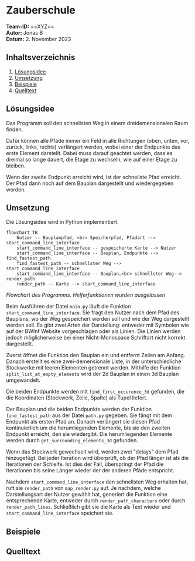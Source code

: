 # Zauberschule

**Team-ID:** ==XYZ== <br>
**Autor:** Jonas B <br>
**Datum:** 2. November 2023

## Inhaltsverzeichnis

1. [Lösungsidee](#lösungsidee)
2. [Umsetzung](#umsetzung)
3. [Beispiele](#beispiele)
4. [Quelltext](#quelltext)

## Lösungsidee

Das Programm soll den schnellsten Weg in einem dreidemensionalen Raum finden. 

Dafür können alle Pfäde immer ein Feld in alle Richtungen (oben, unten, vor, zurück, links, rechts) verlängert werden, wobei einer der Endpunkte das erste Element darstellt. Dabei muss darauf geachtet werden, dass es dreimal so lange dauert, die Etage zu wechseln, wie auf einer Etage zu bleiben.

Wenn der zweite Endpunkt erreicht wird, ist der schnellste Pfad erreicht. Der Pfad dann noch auf dem Bauplan dargestellt und wiedergegeben werden.

## Umsetzung

Die Lösungsidee wird in Python implementiert.

```mermaid
flowchart TB
    Nutzer -- Bauplanpfad, <br> Speicherpfad, Pfadart --> start_command_line_interface
    start_command_line_interface -- gespeicherte Karte --> Nutzer
    start_command_line_interface -- Bauplan, Endpunkte --> find_fastest_path
    find_fastest_path -- schnellster Weg --> start_command_line_interface
    start_command_line_interface -- Bauplan,<br> schnellster Weg--> render_path
    render_path -- Karte --> start_command_line_interface
```
*Flowchart des Programms. Helferfunktionen wurden ausgelassen*

Beim Ausführen der Datei `main.py` läuft die Funktion `start_command_line_interface`. Sie fragt den Nutzer nach dem Pfad des Bauplans, wo der Weg gespeichert werden soll und wie der Weg dargestellt werden soll. Es gibt zwei Arten der Darstellung: entweder mit Symbolen wie auf der BWInf Website vorgeschlagen oder als Linien. Die Linien werden jedoch möglicherweise bei einer Nicht-Monospace Schriftart nicht korrekt dargestellt.

Zuerst öffnet die Funktion den Bauplan ein und entfernt Zeilen am Anfang. Danach erstellt es eine zwei-demensionale Liste, in der unterschiedliche Stockwerke mit leeren Elementen getrennt werden. Mithilfe der Funktion `split_list_at_empty_elements` wird der 2d Bauplan in einen 3d Bauplan umgewandelt. 

Die beiden Endpunkte werden mit `find_first_occurence_3d` gefunden, die die Koordinaten (Stockwerk, Zeile, Spalte) als Tupel liefert.

Der Bauplan und die beiden Endpunkte werden der Funktion `find_fastest_path` aus der Datei `path.py` gegeben. Sie fängt mit dem Endpunkt als ersten Pfad an. Danach verlängert sie diesen Pfad kontinuierlich um die herumliegenden Elemente, bis sie den zweiten Endpunkt erreicht, den sie wiedergibt. Die herumliegenden Elemente werden durch `get_surrounding_elements_3d` gefunden.

Wenn das Stockwerk gewechselt wird, werden zwei "delays" dem Pfad hinzugefügt. Bei jeder Iteration wird überprüft, ob der Pfad länger ist als die Iterationen der Schleife. Ist dies der Fall, überspringt der Pfad die Iterationen bis seine Länger wieder der der anderen Pfäde entspricht.

Nachdem `start_command_line_interface` den schnellsten Weg erhalten hat, ruft sie `render_path` von `map_render.py` auf. Je nachdem, welche Darstellungsart der Nutzer gewählt hat, generiert die Funktion eine entsprechende Karte, entweder durch `render_path_characters` oder durch `render_path_lines`. Schließlich gibt sie die Karte als Text wieder und `start_command_line_interface` speichert sie.

## Beispiele

### 

## Quelltext

